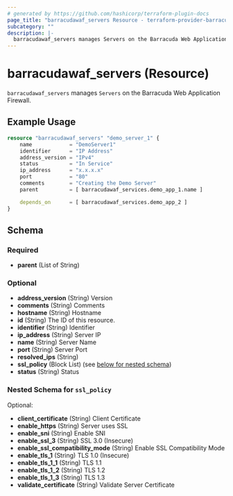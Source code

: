 ```yaml
---
# generated by https://github.com/hashicorp/terraform-plugin-docs
page_title: "barracudawaf_servers Resource - terraform-provider-barracudawaf"
subcategory: ""
description: |-
  barracudawaf_servers manages Servers on the Barracuda Web Application Firewall.
---
```


# barracudawaf_servers (Resource)

`barracudawaf_servers` manages `Servers` on the Barracuda Web Application Firewall.

## Example Usage

```terraform
resource "barracudawaf_servers" "demo_server_1" {
    name            = "DemoServer1"
    identifier      = "IP Address"
    address_version = "IPv4"
    status          = "In Service"
    ip_address      = "x.x.x.x"
    port            = "80"
    comments        = "Creating the Demo Server"
    parent          = [ barracudawaf_services.demo_app_1.name ]

    depends_on      = [ barracudawaf_services.demo_app_2 ]
}
```

<!-- schema generated by tfplugindocs -->
## Schema

### Required

- **parent** (List of String)

### Optional

- **address_version** (String) Version
- **comments** (String) Comments
- **hostname** (String) Hostname
- **id** (String) The ID of this resource.
- **identifier** (String) Identifier
- **ip_address** (String) Server IP
- **name** (String) Server Name
- **port** (String) Server Port
- **resolved_ips** (String)
- **ssl_policy** (Block List) (see [below for nested schema](#nestedblock--ssl_policy))
- **status** (String) Status


<a id="nestedblock--ssl_policy"></a>
### Nested Schema for `ssl_policy`

Optional:

- **client_certificate** (String) Client Certificate
- **enable_https** (String) Server uses SSL
- **enable_sni** (String) Enable SNI
- **enable_ssl_3** (String) SSL 3.0 (Insecure)
- **enable_ssl_compatibility_mode** (String) Enable SSL Compatibility Mode
- **enable_tls_1** (String) TLS 1.0 (Insecure)
- **enable_tls_1_1** (String) TLS 1.1
- **enable_tls_1_2** (String) TLS 1.2
- **enable_tls_1_3** (String) TLS 1.3
- **validate_certificate** (String) Validate Server Certificate


